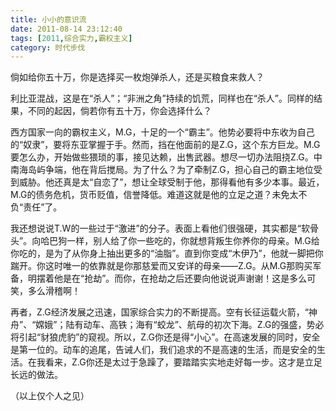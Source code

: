 ```yaml
---
title: 小小的意识流
date: 2011-08-14 23:12:40
tags: [2011,综合实力,霸权主义]
category: 时代步伐
---
```

倘如给你五十万，你是选择买一枚炮弹杀人，还是买粮食来救人？

利比亚混战，这是在“杀人”；“非洲之角”持续的饥荒，同样也在“杀人”。同样的结果，不同的起因，倘若你有五十万，你会选择什么？

<!--more-->

西方国家一向的霸权主义，M.G，十足的一个“霸主”。他势必要将中东收为自己的“奴隶”，要将东亚掌握于手。然而，挡在他面前的是Z.G，这个东方巨龙。M.G要怎么办，开始做些猥琐的事，接见达赖，出售武器。想尽一切办法阻挠Z.G。中南海岛屿争端，他在背后搅局。为了什么？为了牵制Z.G，担心自己的霸主地位受到威胁。他还真是太“自恋了”，想让全球受制于他，那得看他有多少本事。最近，M.G的债务危机，货币贬值，信誉降低。难道这就是他的立足之道？未免太不负“责任”了。

我还想说说T.W的一些过于“激进”的分子。表面上看他们很强硬，其实都是“软骨头”。向哈巴狗一样，别人给了你一些吃的，你就想背叛生你养你的母亲。M.G给你吃的，是为了从你身上抽出更多的“油脂”。直到你变成“木伊乃”，他就一脚把你踹开。你这时唯一的依靠就是你那慈爱而又安详的母亲——Z.G。从M.G那购买军备，明摆着他是在“抢劫”。而你，在抢劫之后还要向他说说声谢谢！这是多么可笑，多么滑稽啊！

再者，Z.G经济发展之迅速，国家综合实力的不断提高。空有长征运载火箭，“神舟”、“嫦娥”；陆有动车、高铁；海有“蛟龙”、航母的初次下海。Z.G的强盛，势必将引起“豺狼虎豹”的窥视。所以，Z.G你还是得“小心”。在高速发展的同时，安全是第一位的。动车的追尾，告诫人们，我们追求的不是高速的生活，而是安全的生活。在我看来，Z.G你还是太过于急躁了，要踏踏实实地走好每一步。这才是立足长远的做法。

（以上仅个人之见）
